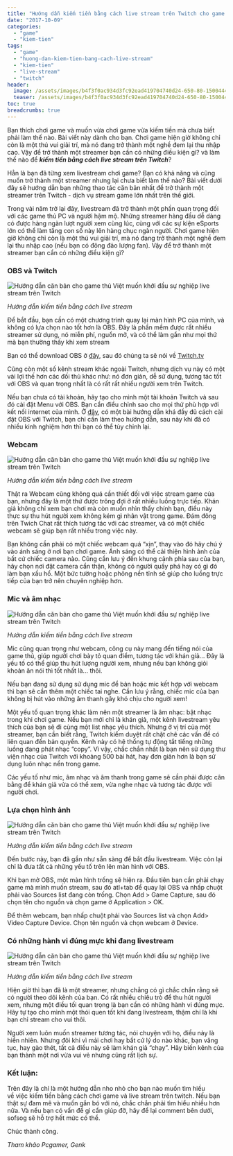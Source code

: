 ```yaml
---
title: "Hướng dẫn kiếm tiền bằng cách live stream trên Twitch cho game thủ"
date: "2017-10-09"
categories: 
  - "game"
  - "kiem-tien"
tags: 
  - "game"
  - "huong-dan-kiem-tien-bang-cach-live-stream"
  - "kiem-tien"
  - "live-stream"
  - "twitch"
header:
  image: /assets/images/b4f3f0ac934d3fc92ead419704740d24-650-80-1500444482207.png
  teaser: /assets/images/b4f3f0ac934d3fc92ead419704740d24-650-80-1500444482207.png
toc: true
breadcrumbs: true
---
```


Bạn thích chơi game và muốn vừa chơi game vừa kiếm tiền mà chưa biết phải làm thế nào. Bài viết này dành cho bạn. Chơi game hiện giờ không chỉ còn là một thú vui giải trí, mà nó đang trở thành một nghề đem lại thu nhập cao. Vậy để trở thành một streamer bạn cần có những điều kiện gì? và làm thế nào để _**kiếm tiền bằng cách live stream trên Twitch**_?

Hẳn là bạn đã từng xem livestream chơi game? Bạn có khả năng và cũng muốn trở thành một streamer nhưng lại chưa biết làm thế nào? Bài viết dưới đây sẽ hướng dẫn bạn những thao tác căn bản nhất để trở thành một streamer trên Twitch - dịch vụ stream game lớn nhất trên thế giới.

Trong vài năm trở lại đây, livestream đã trở thành một phần quan trọng đối với các game thủ PC và người hậm mộ. Những streamer hàng đầu dễ dàng có được hàng ngàn lượt người xem cùng lúc, cùng với các sự kiện eSports lớn có thể làm tăng con số này lên hàng chục ngàn người. Chơi game hiện giờ không chỉ còn là một thú vui giải trí, mà nó đang trở thành một nghề đem lại thu nhập cao (nếu bạn có đông đảo lượng fan). Vậy để trở thành một streamer bạn cần có những điều kiện gì?

### **OBS và Twitch**

![Hướng dẫn căn bản cho game thủ Việt muốn khởi đầu sự nghiệp live stream trên Twitch](/assets/images/4cb7192f16883d3c88a6508abab74aac-650-80-1500444009470.png)

_Hướng dẫn kiếm tiền bằng cách live stream_

Để bắt đầu, bạn cần có một chương trình quay lại màn hình PC của mình, và không có lựa chọn nào tốt hơn là OBS. Đây là phần mềm được rất nhiều streamer sử dụng, nó miễn phí, nguồn mở, và có thể làm gần như mọi thứ mà bạn thường thấy khi xem stream

Bạn có thể download OBS ở [đây](https://obsproject.com/download), sau đó chúng ta sẽ nói về [Twitch.tv](https://www.twitch.tv/)

Cũng còn một số kênh stream khác ngoài Twitch, nhưng dịch vụ này có một vài lợi thế hơn các đối thủ khác như: nó đơn giản, dễ sử dụng, tương tác tốt với OBS và quan trọng nhất là có rất rất nhiều người xem trên Twitch.

Nếu bạn chưa có tài khoản, hãy tạo cho mình một tài khoản Twitch và sau đó cài đặt Menu với OBS. Bạn cần điều chỉnh sao cho mọi thứ phù hợp với kết nối internet của mình. Ở [đây](https://twitchtips.com/obs-setup/), có một bài hướng dẫn khá đầy đủ cách cài đặt OBS với Twitch, bạn chỉ cần làm theo hướng dẫn, sau này khi đã có nhiều kinh nghiệm hơn thì bạn có thể tùy chỉnh lại.

### **Webcam**

![Hướng dẫn căn bản cho game thủ Việt muốn khởi đầu sự nghiệp live stream trên Twitch](/assets/images/2cc094b667a892f7f592e9ceeb183011-650-80-1500444178863.png)

_Hướng dẫn kiếm tiền bằng cách live stream_

Thật ra Webcam cũng không quá cần thiết đối với việc stream game của bạn, nhưng đây là một thứ được trông đợi ở rất nhiều luồng trực tiếp. Khán giả không chỉ xem bạn chơi mà còn muốn nhìn thấy chính bạn, điều này thực sự thu hút người xem không kém gì nhân vật trong game. Đám đông trên Twich Chat rất thích tương tác với các streamer, và có một chiếc webcam sẽ giúp bạn rất nhiều trong việc này.

Bạn không cần phải có một chiếc webcam quá “xịn”, thay vào đó hãy chú ý vào ánh sáng ở nơi bạn chơi game. Ánh sáng có thể cải thiện hình ảnh của bất cứ chiếc camera nào. Cũng cần lưu ý đến khung cảnh phía sau của bạn, hãy chọn nơi đặt camera cẩn thận, không có người quấy phá hay có gì đó làm bạn xấu hổ. Một bức tường hoặc phông nền tĩnh sẽ giúp cho luồng trực tiếp của bạn trở nên chuyên nghiệp hơn.

### **Mic và âm nhạc**

![Hướng dẫn căn bản cho game thủ Việt muốn khởi đầu sự nghiệp live stream trên Twitch](/assets/images/eb9d310cc833f613667932f7be0488f3-650-80-1500444325859.png)

_Hướng dẫn kiếm tiền bằng cách live stream_

Mic cũng quan trọng như webcam, công cụ này mang đến tiếng nói của game thủ, giúp người chơi bày tỏ quan điểm, tương tác với khán giả... Đây là yếu tố có thể giúp thu hút lượng người xem, nhưng nếu bạn không giỏi khoản ăn nói thì tốt nhất là... thôi.

Nếu bạn đang sử dụng sử dụng mic để bàn hoặc mic kết hợp với webcam thì bạn sẽ cần thêm một chiếc tai nghe. Cần lưu ý rằng, chiếc mic của bạn không bị hút vào những âm thanh gây khó chịu cho người xem!

Một yếu tố quan trọng khác làm nên một streamer là âm nhạc: bật nhạc trong khi chơi game. Nếu bạn mới chỉ là khán giả, một kênh livestream yêu thích của bạn sẽ đi cùng một list nhạc yêu thích. Nhưng ở vị trí của một streamer, bạn cần biết rằng, Twitch kiểm duyệt rất chặt chẽ các vấn đề có liên quan đến bản quyền. Kênh này có hệ thống tự động tắt tiếng những luồng đang phát nhạc “copy”. Vì vậy, chắc chắn nhất là bạn nên sử dụng thư viện nhạc của Twitch với khoảng 500 bài hát, hay đơn giản hơn là bạn sử dụng luôn nhạc nền trong game.

Các yếu tố như mic, âm nhạc và âm thanh trong game sẽ cần phải được cân bằng để khán giả vừa có thể xem, vừa nghe nhạc và tương tác được với người chơi.

### **Lựa chọn hình ảnh**

![Hướng dẫn căn bản cho game thủ Việt muốn khởi đầu sự nghiệp live stream trên Twitch](/assets/images/b4f3f0ac934d3fc92ead419704740d24-650-80-1500444482207.png)

_Hướng dẫn kiếm tiền bằng cách live stream_

Đến bước này, bạn đã gần như sẵn sàng để bắt đầu livestream. Việc còn lại chỉ là đưa tất cả những yếu tố trên lên màn hình với OBS.

Khi bạn mở OBS, một màn hình trống sẽ hiện ra. Đầu tiên bạn cần phải chạy game mà mình muốn stream, sau đó atl+tab để quay lại OBS và nhấp chuột phải vào Sources list đang còn trống. Chọn Add > Game Capture, sau đó chọn tên cho nguồn và chọn game ở Application > OK.

Để thêm webcam, bạn nhấp chuột phải vào Sources list và chọn Add> Video Capture Device. Chọn tên nguồn và chọn webcam ở Device.

### **Có những hành vi đúng mực khi đang livestream**

![Hướng dẫn căn bản cho game thủ Việt muốn khởi đầu sự nghiệp live stream trên Twitch](/assets/images/14bc799aa9e8487901f0783ec150bae0-650-80-1500444621042.png)

_Hướng dẫn kiếm tiền bằng cách live stream_

Hiện giờ thì bạn đã là một streamer, nhưng chẳng có gì chắc chắn rằng sẽ có người theo dõi kênh của bạn. Có rất nhiều chiêu trò để thu hút người xem, nhưng một điều tối quan trọng là bạn cần có những hành vi đúng mực. Hãy tự tạo cho mình một thói quen tốt khi đang livestream, thậm chí là khi bạn chỉ stream cho vui thôi.

Người xem luôn muốn streamer tương tác, nói chuyện với họ, điều này là hiển nhiên. Nhưng đôi khi vì mải chơi hay bất cứ lý do nào khác, bạn văng tục, hay gào thét, tất cả điều này sẽ làm khán giả “chạy”. Hãy biến kênh của bạn thành một nơi vừa vui vẻ nhưng cũng rất lịch sự.

### **Kết luận:**

Trên đây là chỉ là một hướng dẫn nho nhỏ cho bạn nào muốn tìm hiều về việc kiếm tiền bằng cách chơi game và live stream trên twitch. Nếu bạn thật sự đam mê và muốn gắn bó với nó, chắc chắn phải tìm hiểu nhiều hơn nữa. Và nếu bạn có vấn đề gì cần giúp đỡ, hãy để lại comment bên dưới, sofsog sẽ hỗ trợ hết mức có thể.

Chúc thành công.

_Tham khảo Pcgamer, Genk_
